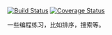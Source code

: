 [![Build Status](https://travis-ci.org/gtt116/practice.png?branch=master)](https://travis-ci.org/gtt116/practice)
[![Coverage Status](https://coveralls.io/repos/github/gtt116/practice/badge.png?branch=master)](https://coveralls.io/github/gtt116/practice?branch=master)

一些编程练习，比如排序，搜索等。
